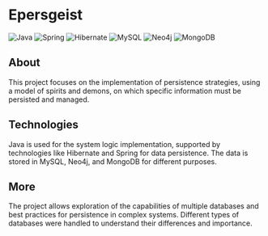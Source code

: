# Epersgeist
![Java](https://img.shields.io/badge/Java-ED8B00?style=for-the-badge&logo=java&logoColor=white)
![Spring](https://img.shields.io/badge/Spring-6DB33F?style=for-the-badge&logo=spring&logoColor=white)
![Hibernate](https://img.shields.io/badge/Hibernate-59666C?style=for-the-badge&logo=hibernate&logoColor=white)
![MySQL](https://img.shields.io/badge/MySQL-4479A1?style=for-the-badge&logo=mysql&logoColor=white)
![Neo4j](https://img.shields.io/badge/Neo4j-008CC1?style=for-the-badge&logo=neo4j&logoColor=white)
![MongoDB](https://img.shields.io/badge/MongoDB-47A248?style=for-the-badge&logo=mongodb&logoColor=white)

## About
This project focuses on the implementation of persistence strategies, using a model of spirits and demons, on which specific information must be persisted and managed.

## Technologies
Java is used for the system logic implementation, supported by technologies like Hibernate and Spring for data persistence. The data is stored in MySQL, Neo4j, and MongoDB for different purposes.

## More
The project allows exploration of the capabilities of multiple databases and best practices for persistence in complex systems. Different types of databases were handled to understand their differences and importance.
